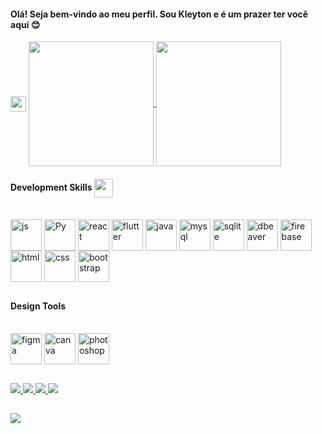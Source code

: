 <h4>Olá! Seja bem-vindo ao meu perfil. Sou Kleyton e é um prazer ter você aqui 😊</h4>


<img align="center" height="25" src="https://user-images.githubusercontent.com/74038190/212284158-e840e285-664b-44d7-b79b-e264b5e54825.gif">

<a href="https://github.com/kleytoncarv/github-readme-stats">
  <img height=200 align="center" src="https://github-readme-stats.vercel.app/api?username=kleytoncarv&show_icons=true&theme=radical" />
</a>
<a href="https://github.com/kleytoncarv/convoychat">
  <img height=200 align="center" src="https://github-readme-stats.vercel.app/api/top-langs?username=kleytoncarv&layout=compact&langs_count=8&card_width=320&theme=radical" />
</a>



<h4>Development Skills <img align="center" height="30" src="https://user-images.githubusercontent.com/74038190/212284087-bbe7e430-757e-4901-90bf-4cd2ce3e1852.gif"> </h4>
<div style="display: inline_block"><br>
  <img align="center" alt="js" height="50" width="50" src="https://cdn.jsdelivr.net/gh/devicons/devicon@latest/icons/javascript/javascript-original.svg" />
  <img align="center" alt="Py" height="50" width="50" src="https://cdn.jsdelivr.net/gh/devicons/devicon@latest/icons/python/python-original.svg" />
  <img align="center" alt="react" height="50" width="50" src="https://cdn.jsdelivr.net/gh/devicons/devicon@latest/icons/react/react-original.svg" />
  <img align="center" alt="flutter" height="50" width="50" src="https://cdn.jsdelivr.net/gh/devicons/devicon@latest/icons/flutter/flutter-original.svg" />
  <img align="center" alt="java" height="50" width="50" src="https://cdn.jsdelivr.net/gh/devicons/devicon@latest/icons/java/java-original.svg" />
  <img align="center" alt="mysql" height="50" width="50" src="https://cdn.jsdelivr.net/gh/devicons/devicon@latest/icons/mysql/mysql-original.svg" />
  <img  align="center" alt="sqlite" height="50" width="50" src="https://cdn.jsdelivr.net/gh/devicons/devicon@latest/icons/sqlite/sqlite-original.svg" />
  <img align="center" alt="dbeaver" height="50" width="50" src="https://cdn.jsdelivr.net/gh/devicons/devicon@latest/icons/dbeaver/dbeaver-original.svg" />
  <img align="center" alt="firebase" height="50" width="50" src="https://cdn.jsdelivr.net/gh/devicons/devicon@latest/icons/firebase/firebase-original.svg" />
  <img align="center" alt="html" height="50" width="50" src="https://cdn.jsdelivr.net/gh/devicons/devicon@latest/icons/html5/html5-original.svg" />
  <img align="center" alt="css" height="50" width="50" src="https://cdn.jsdelivr.net/gh/devicons/devicon@latest/icons/css3/css3-original.svg" />
  <img align="center" alt="bootstrap" height="50" width="50" src="https://cdn.jsdelivr.net/gh/devicons/devicon@latest/icons/bootstrap/bootstrap-original.svg" />
  
</div>

##

<h4>Design Tools</h4>

<div style="display: inline_block"><br>
  <img align="center" alt="figma" height="50" width="50" src="https://cdn.jsdelivr.net/gh/devicons/devicon@latest/icons/figma/figma-original.svg" />
  <img align="center" alt="canva" height="50" width="50" src="https://cdn.jsdelivr.net/gh/devicons/devicon@latest/icons/canva/canva-original.svg" />
  <img align="center" alt="photoshop" height="50" width="50" src="https://cdn.jsdelivr.net/gh/devicons/devicon@latest/icons/photoshop/photoshop-original.svg" />
                            
</div>

##

<div>
  <a href="https://www.linkedin.com/in/kleyton-carvalho-0033a0278/" target="_blank"><img src="https://img.shields.io/badge/linkedin-%230077B5.svg?style=for-the-badge&logo=linkedin&logoColor=white" target="_blank"</a>
  <a href="https://discord.gg/WnbwP57CaM" target="_blank"><img src="https://img.shields.io/badge/Discord-%235865F2.svg?style=for-the-badge&logo=discord&logoColor=white" target="_blank"</a>
  <a href="https://www.instagram.com/kleytoncarv/" target="_blank"><img src="https://img.shields.io/badge/Instagram-%23E4405F.svg?style=for-the-badge&logo=Instagram&logoColor=white" target="_blank"</a>
  <a href="https://www.youtube.com/@spacewalkerig7282/featured" target="_blank"><img src="https://img.shields.io/badge/YouTube-%23FF0000.svg?style=for-the-badge&logo=YouTube&logoColor=white" target="_blank"</a>
    
</div>

##

<div>
  <img src="https://i.giphy.com/media/v1.Y2lkPTc5MGI3NjExdjF1eGlmaTFrN3NpbDgzdGVlcmVyaGhveWFjeHlkNjl5MGt1OTZyMyZlcD12MV9pbnRlcm5hbF9naWZfYnlfaWQmY3Q9Zw/TgDD0UXj7t023a6c9U/giphy.gif">
  
</div>






          

